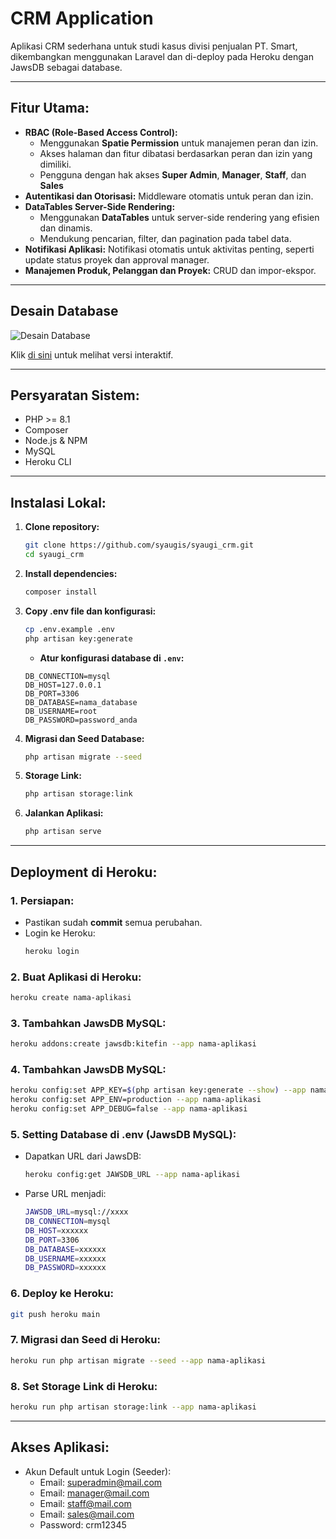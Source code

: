# **CRM Application**

Aplikasi CRM sederhana untuk studi kasus divisi penjualan PT. Smart, dikembangkan menggunakan Laravel dan di-deploy pada Heroku dengan JawsDB sebagai database.

---

## **Fitur Utama:**
- **RBAC (Role-Based Access Control):**  
  - Menggunakan **Spatie Permission** untuk manajemen peran dan izin.  
  - Akses halaman dan fitur dibatasi berdasarkan peran dan izin yang dimiliki.
  - Pengguna dengan hak akses **Super Admin**, **Manager**, **Staff**, dan **Sales**
- **Autentikasi dan Otorisasi:** Middleware otomatis untuk peran dan izin.  
- **DataTables Server-Side Rendering:**  
  - Menggunakan **DataTables** untuk server-side rendering yang efisien dan dinamis.  
  - Mendukung pencarian, filter, dan pagination pada tabel data.  
- **Notifikasi Aplikasi:** Notifikasi otomatis untuk aktivitas penting, seperti update status proyek dan approval manager.  
- **Manajemen Produk, Pelanggan dan Proyek:** CRUD dan impor-ekspor.  

---

## **Desain Database**

![Desain Database](https://github.com/user-attachments/assets/6a970524-3019-48b4-bc2e-c2767d8aa317)

Klik [di sini](https://dbdiagram.io/e/67b16b22263d6cf9a04bddf1/67b2e524263d6cf9a062edb7) untuk melihat versi interaktif.

---

## **Persyaratan Sistem:**
- PHP >= 8.1  
- Composer  
- Node.js & NPM  
- MySQL  
- Heroku CLI  

---

## **Instalasi Lokal:**
1. **Clone repository:**
    ```bash
    git clone https://github.com/syaugis/syaugi_crm.git
    cd syaugi_crm
    ```

2. **Install dependencies:**
    ```bash
    composer install   
    ```

3. **Copy .env file dan konfigurasi:**
    ```bash
    cp .env.example .env
    php artisan key:generate
    ```
   - **Atur konfigurasi database di `.env`:**
    ```env
    DB_CONNECTION=mysql
    DB_HOST=127.0.0.1
    DB_PORT=3306
    DB_DATABASE=nama_database
    DB_USERNAME=root
    DB_PASSWORD=password_anda
    ```

4. **Migrasi dan Seed Database:**
    ```bash
    php artisan migrate --seed
    ```

5. **Storage Link:**
    ```bash
    php artisan storage:link
    ```

6. **Jalankan Aplikasi:**
    ```bash
    php artisan serve
    ```

---

## **Deployment di Heroku:**
### **1. Persiapan:**
- Pastikan sudah **commit** semua perubahan.
- Login ke Heroku:
    ```bash
    heroku login
    ```

### **2. Buat Aplikasi di Heroku:**
```bash
heroku create nama-aplikasi
```

### **3. Tambahkan JawsDB MySQL:**
```bash
heroku addons:create jawsdb:kitefin --app nama-aplikasi
```

### **4. Tambahkan JawsDB MySQL:**
```bash
heroku config:set APP_KEY=$(php artisan key:generate --show) --app nama-aplikasi
heroku config:set APP_ENV=production --app nama-aplikasi
heroku config:set APP_DEBUG=false --app nama-aplikasi
```

### **5. Setting Database di .env (JawsDB MySQL):**
- Dapatkan URL dari JawsDB:
    ```bash
    heroku config:get JAWSDB_URL --app nama-aplikasi
    ```
- Parse URL menjadi:
    ```bash
    JAWSDB_URL=mysql://xxxx
    DB_CONNECTION=mysql
    DB_HOST=xxxxxx
    DB_PORT=3306
    DB_DATABASE=xxxxxx
    DB_USERNAME=xxxxxx
    DB_PASSWORD=xxxxxx
    ```

### **6. Deploy ke Heroku:**
```bash
git push heroku main
```

### **7. Migrasi dan Seed di Heroku:**
```bash
heroku run php artisan migrate --seed --app nama-aplikasi
```

### **8. Set Storage Link di Heroku:**
```bash
heroku run php artisan storage:link --app nama-aplikasi
```

---

## **Akses Aplikasi:**
- Akun Default untuk Login (Seeder):
  - Email: superadmin@mail.com
  - Email: manager@mail.com
  - Email: staff@mail.com
  - Email: sales@mail.com
  - Password: crm12345

